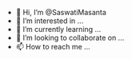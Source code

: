 - 👋 Hi, I’m @SaswatiMasanta
- 👀 I’m interested in ...
- 🌱 I’m currently learning ...
- 💞️ I’m looking to collaborate on ...
- 📫 How to reach me ...

<!---
SaswatiMasanta/SaswatiMasanta is a ✨ special ✨ repository because its `README.md` (this file) appears on your GitHub profile.
You can click the Preview link to take a look at your changes.
--->
